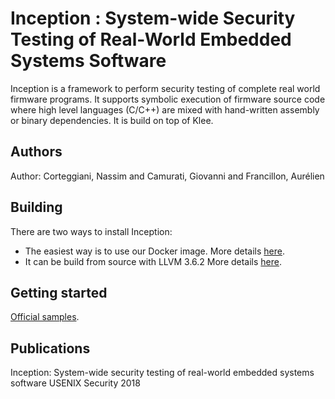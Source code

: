 # Inception : System-wide Security Testing of Real-World Embedded Systems Software

Inception is a framework to perform security testing of complete real world firmware programs.
It supports symbolic execution  of firmware source code where high level languages (C/C++) are mixed with hand-written assembly or binary dependencies. It is build on top of Klee.

## Authors
Author: Corteggiani, Nassim and  Camurati, Giovanni and Francillon, Aurélien

## Building

There are two ways to install Inception:

* The easiest way is to use our Docker image. 
More details [here](https://github.com/Inception-framework/docker).
* It can be build from source with LLVM 3.6.2
More details [here](https://github.com/Inception-framework/inception).

## Getting started 
[Official samples](https://github.com/Inception-framework/samples).

## Publications
Inception: System-wide security testing of real-world embedded systems software
USENIX Security 2018
